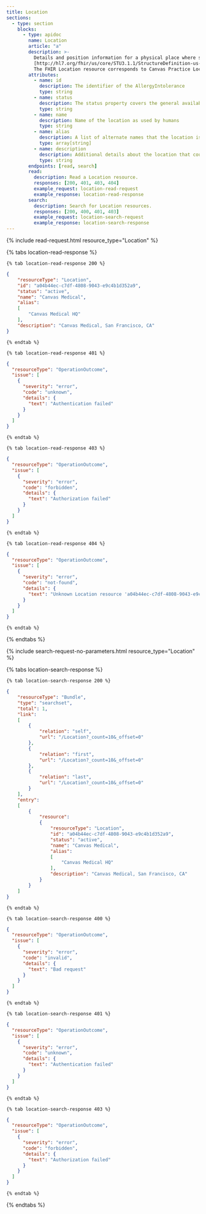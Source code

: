 ```yaml
---
title: Location
sections:
  - type: section
    blocks:
      - type: apidoc
        name: Location
        article: "a"
        description: >-
          Details and position information for a physical place where services are provided and resources and participants may be stored, found, contained, or accommodated.<br><br>
          [http://hl7.org/fhir/us/core/STU3.1.1/StructureDefinition-us-core-location.html](http://hl7.org/fhir/us/core/STU3.1.1/StructureDefinition-us-core-location.html)<br><br>
          The FHIR Location resource corresponds to Canvas Practice Location.
        attributes:
          - name: id
            description: The identifier of the AllergyIntolerance
            type: string
          - name: status
            description: The status property covers the general availability of the resource, not the current value which may be covered by the operationStatus, or by a schedule/slots if they are configured for the location
            type: string
          - name: name
            description: Name of the location as used by humans
            type: string
          - name: alias
            description: A list of alternate names that the location is known as, or was known as, in the past
            type: array[string]
          - name: description
            description: Additional details about the location that could be displayed as further information to identify the location beyond its name
            type: string
        endpoints: [read, search]
        read:
          description: Read a Location resource.
          responses: [200, 401, 403, 404]
          example_request: location-read-request
          example_response: location-read-response
        search:
          description: Search for Location resources.
          responses: [200, 400, 401, 403]
          example_request: location-search-request
          example_response: location-search-response
---
```


<div id="location-read-request">
{%  include read-request.html resource_type="Location" %}
</div>

<div id="location-read-response">

  {% tabs location-read-response %}

    {% tab location-read-response 200 %}
```json
{
    "resourceType": "Location",
    "id": "a04b44ec-c7df-4808-9043-e9c4b1d352a9",
    "status": "active",
    "name": "Canvas Medical",
    "alias":
    [
        "Canvas Medical HQ"
    ],
    "description": "Canvas Medical, San Francisco, CA"
}
```
    {% endtab %}

    {% tab location-read-response 401 %}
```json
{
  "resourceType": "OperationOutcome",
  "issue": [
    {
      "severity": "error",
      "code": "unknown",
      "details": {
        "text": "Authentication failed"
      }
    }
  ]
}
```
    {% endtab %}

    {% tab location-read-response 403 %}
```json
{
  "resourceType": "OperationOutcome",
  "issue": [
    {
      "severity": "error",
      "code": "forbidden",
      "details": {
        "text": "Authorization failed"
      }
    }
  ]
}
```
    {% endtab %}

    {% tab location-read-response 404 %}
```json
{
  "resourceType": "OperationOutcome",
  "issue": [
    {
      "severity": "error",
      "code": "not-found",
      "details": {
        "text": "Unknown Location resource 'a04b44ec-c7df-4808-9043-e9c4b1d352a9'"
      }
    }
  ]
}
```
    {% endtab %}

  {% endtabs %}

</div>

<div id="location-search-request">
{% include search-request-no-parameters.html resource_type="Location" %}
</div>

<div id="location-search-response">

  {% tabs location-search-response %}

    {% tab location-search-response 200 %}
```json
{
    "resourceType": "Bundle",
    "type": "searchset",
    "total": 1,
    "link":
    [
        {
            "relation": "self",
            "url": "/Location?_count=10&_offset=0"
        },
        {
            "relation": "first",
            "url": "/Location?_count=10&_offset=0"
        },
        {
            "relation": "last",
            "url": "/Location?_count=10&_offset=0"
        }
    ],
    "entry":
    [
        {
            "resource":
            {
                "resourceType": "Location",
                "id": "a04b44ec-c7df-4808-9043-e9c4b1d352a9",
                "status": "active",
                "name": "Canvas Medical",
                "alias":
                [
                    "Canvas Medical HQ"
                ],
                "description": "Canvas Medical, San Francisco, CA"
            }
        }
    ]
}
```
    {% endtab %}

    {% tab location-search-response 400 %}
```json
{
  "resourceType": "OperationOutcome",
  "issue": [
    {
      "severity": "error",
      "code": "invalid",
      "details": {
        "text": "Bad request"
      }
    }
  ]
}
```
    {% endtab %}

    {% tab location-search-response 401 %}
```json
{
  "resourceType": "OperationOutcome",
  "issue": [
    {
      "severity": "error",
      "code": "unknown",
      "details": {
        "text": "Authentication failed"
      }
    }
  ]
}
```
    {% endtab %}

    {% tab location-search-response 403 %}
```json
{
  "resourceType": "OperationOutcome",
  "issue": [
    {
      "severity": "error",
      "code": "forbidden",
      "details": {
        "text": "Authorization failed"
      }
    }
  ]
}
```
    {% endtab %}

  {% endtabs %}

</div>
